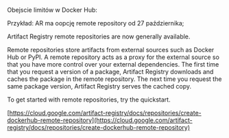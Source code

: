 Obejscie limitów w Docker Hub:

  

Przykład: AR ma oopcję remote repository od 27 października;

  

Artifact Registry remote repositories are now generally available.  
  
Remote repositories store artifacts from external sources such as Docker Hub or PyPI. A remote repository acts as a proxy for the external source so that you have more control over your external dependencies. The first time that you request a version of a package, Artifact Registry downloads and caches the package in the remote repository. The next time you request the same package version, Artifact Registry serves the cached copy.  
  
To get started with remote repositories, try the quickstart.  

  

[https://cloud.google.com/artifact-registry/docs/repositories/create-dockerhub-remote-repository](https://cloud.google.com/artifact-registry/docs/repositories/create-dockerhub-remote-repository)